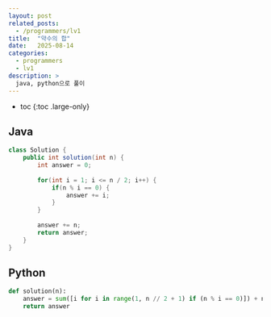 ```yaml
---
layout: post
related_posts:
  - /programmers/lv1
title:  "약수의 합"
date:   2025-08-14
categories:
  - programmers
  - lv1
description: >
  java, python으로 풀이
---
```

* toc
{:toc .large-only}

## Java
```java
class Solution {
    public int solution(int n) {
        int answer = 0;
        
        for(int i = 1; i <= n / 2; i++) {
            if(n % i == 0) {
                answer += i;
            }
        }
        
        answer += n;
        return answer;
    }
}
```

## Python
```python
def solution(n):
    answer = sum([i for i in range(1, n // 2 + 1) if (n % i == 0)]) + n
    return answer
```